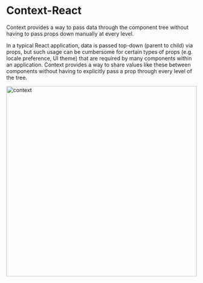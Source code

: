 # Context-React

Context provides a way to pass data through the component tree without having to pass props down manually at every level.

In a typical React application, data is passed top-down (parent to child) via props, but such usage can be cumbersome for certain types of props (e.g. locale preference, UI theme) that are required by many components within an application. Context provides a way to share values like these between components without having to explicitly pass a prop through every level of the tree.

<img width="504" alt="context" src="https://user-images.githubusercontent.com/95706081/176916935-66598118-a7b2-4bc4-90e0-8fe9409c26f3.png">
